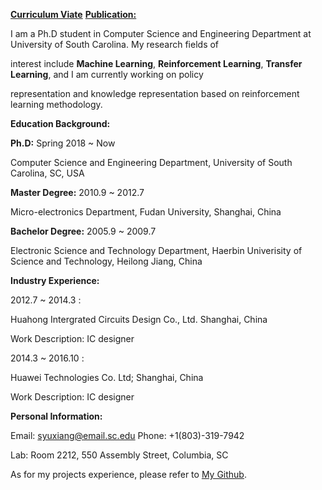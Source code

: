 
[**Curriculum Viate**]()    [**Publication:**]()                        


I am a Ph.D student in Computer Science and Engineering Department at University of South Carolina. My research fields of 

interest include **Machine Learning**, **Reinforcement Learning**, **Transfer Learning**, and I am currently working on policy 

representation and knowledge representation based on reinforcement learning methodology.

**Education Background:**

**Ph.D:** Spring 2018 ~ Now

   Computer Science and Engineering Department, University of South Carolina, SC, USA
      
**Master Degree:** 2010.9 ~ 2012.7

   Micro-electronics Department, Fudan University, Shanghai, China
      
**Bachelor Degree:** 2005.9 ~ 2009.7

   Electronic Science and Technology Department, Haerbin Univerisity of Science and Technology, Heilong Jiang, China
      
**Industry Experience:** 

2012.7 ~ 2014.3 : 
  
   Huahong Intergrated Circuits Design Co., Ltd. Shanghai, China

   Work Description: IC designer
   
2014.3 ~ 2016.10 :

  Huawei Technologies Co. Ltd;  Shanghai, China
  
  Work Description: IC designer


**Personal Information:**

Email: syuxiang@email.sc.edu   Phone: +1(803)-319-7942

Lab: Room 2212, 550 Assembly Street, Columbia, SC

As for my projects experience, please refer to [My Github](https://github.com/SunCherry).


